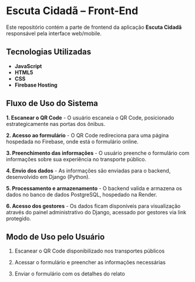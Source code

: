 # Escuta Cidadã – Front-End

Este repositório contém a parte de frontend da aplicação **Escuta Cidadã** responsável pela interface web/mobile.

## Tecnologias Utilizadas

- **JavaScript**
- **HTML5**
- **CSS**
- **Firebase Hosting**

## Fluxo de Uso do Sistema

**1. Escanear o QR Code** - O usuário escaneia o QR Code, posicionado estrategicamente nas portas dos ônibus.

**2. Acesso ao formulário** - O QR Code redireciona para uma página hospedada no Firebase, onde está o formulário online.

**3. Preenchimento das informações** - O usuário preenche o formulário com informações sobre sua experiência no transporte público.

**4. Envio dos dados** - As informações são enviadas para o backend, desenvolvido em Django (Python).

**5. Processamento e armazenamento** - O backend valida e armazena os dados no banco de dados PostgreSQL, hospedado na Render.

**6. Acesso dos gestores** - Os dados ficam disponíveis para visualização através do painel administrativo do Django, acessado por gestores via link protegido.

## Modo de Uso pelo Usuário

1. Escanear o QR Code disponibilizado nos transportes públicos

2. Acessar o formulário e preencher as informações necessárias

3. Enviar o formulário com os detalhes do relato
